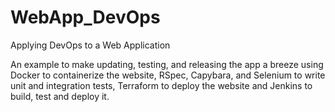 # WebApp_DevOps
 Applying DevOps to a Web Application

 An example to make updating, testing, and releasing the app a breeze using Docker to containerize the website, RSpec, Capybara, and Selenium to write unit and integration tests, Terraform to deploy the website and Jenkins to build, test and deploy it.
